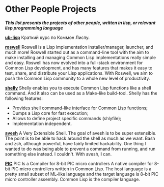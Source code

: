# Other People Projects

<b><i>This list presents the projects of other people, written in lisp, or relevant lisp programming language</i></b>

<b>[ub-lisp](https://github.com/filonenko-mikhail/ub-lisp)</b>
Краткий курс по Коммон Лиспу.


<b>[roswell](https://github.com/roswell/roswell)</b>
Roswell is a Lisp implementation installer/manager, launcher, and much more!
Roswell started out as a command-line tool with the aim to make installing and managing Common Lisp implementations really simple and easy.
Roswell has now evolved into a full-stack environment for Common Lisp development, and has many features that makes it easy to test, share, and distribute your Lisp applications. With Roswell, we aim to push the Common Lisp community to a whole new level of productivity.


<b>[shelly](https://github.com/fukamachi/shelly)</b>
Shelly enables you to execute Common Lisp functions like a shell command. And it also can be used as a Make-like build-tool.
Shelly has the following features:
* Provides shell command-like interface for Common Lisp functions;
* Dumps a Lisp core for fast execution;
* Allows to define project specific commands (shlyfile);
* Implementation independent.
    
    
<b>[avesh](https://gitlab.com/ralt/avesh)</b>
A Very Extensible Shell.
The goal of avesh is to be super extensible. The point is to be able to hack around the shell as much as we want.
Bash and zsh, although powerful, have fairly limited hackability. One thing I wanted to do was being able to prevent a command from running, and run something else instead. I couldn't. With avesh, I can.


<b>[PIC](https://github.com/takagi/pic)</b>
PIC Is a Compiler for 8-bit PIC micro controllers
A native compiler for 8-bit PIC micro controllers written in Common Lisp. The host language is a pretty small subset of ML-like language and the target language is 8-bit PIC micro controller assembly. Common Lisp is the compiler language.
